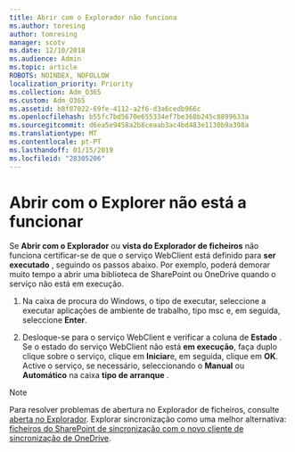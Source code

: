 ```yaml
---
title: Abrir com o Explorador não funciona
ms.author: toresing
author: tomresing
manager: scotv
ms.date: 12/10/2018
ms.audience: Admin
ms.topic: article
ROBOTS: NOINDEX, NOFOLLOW
localization_priority: Priority
ms.collection: Adm_O365
ms.custom: Adm_O365
ms.assetid: b8f07022-69fe-4112-a2f6-d3a6cedb966c
ms.openlocfilehash: b55fc7bd5670e655334ef7be368b245c8899633a
ms.sourcegitcommit: d6ea5e9458a2b8ceaab3ac4bd483e1130b9a398a
ms.translationtype: MT
ms.contentlocale: pt-PT
ms.lasthandoff: 01/15/2019
ms.locfileid: "28305206"
---
```

# <a name="open-with-explorer-isnt-working"></a>Abrir com o Explorer não está a funcionar

Se **Abrir com o Explorador** ou **vista do Explorador de ficheiros** não funciona certificar-se de que o serviço WebClient está definido para **ser executado** , seguindo os passos abaixo. Por exemplo, poderá demorar muito tempo a abrir uma biblioteca de SharePoint ou OneDrive quando o serviço não está em execução. 
  
1. Na caixa de procura do Windows, o tipo de executar, seleccione a executar aplicações de ambiente de trabalho, tipo msc e, em seguida, seleccione **Enter**.
    
2. Desloque-se para o serviço WebClient e verificar a coluna de **Estado** . Se o estado do serviço WebClient não está **em execução**, faça duplo clique sobre o serviço, clique em **Iniciar**e, em seguida, clique em **OK**. Active o serviço, se necessário, seleccionando o **Manual** ou **Automático** na caixa **tipo de arranque** . 
    
> [!NOTE]
> Para resolver problemas de abertura no Explorador de ficheiros, consulte [aberta no Explorador](https://go.microsoft.com/fwlink/?linkid=871665). Explorar sincronização como uma melhor alternativa: [ficheiros do SharePoint de sincronização com o novo cliente de sincronização de OneDrive](https://go.microsoft.com/fwlink/?linkid=871666). 
  

